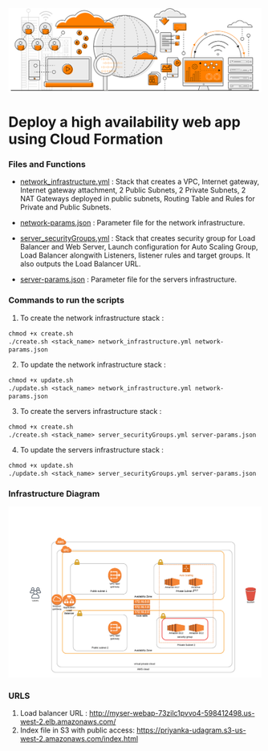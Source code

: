 <img src="header.png"/>

# Deploy a high availability web app using Cloud Formation

### Files and Functions

- <a href="network_infrastructure.yml">network_infrastructure.yml</a> : Stack that creates a VPC, Internet gateway, Internet gateway attachment, 2 Public Subnets, 2 Private Subnets, 2 NAT Gateways deployed in public subnets, Routing Table and Rules for Private and Public Subnets. 

- <a href="network-params.json">network-params.json</a> : Parameter file for the network infrastructure.

- <a href="server_securityGroups.yml">server_securityGroups.yml</a> : Stack that creates security group for Load Balancer and Web Server, Launch configuration for Auto Scaling Group, Load Balancer alongwith Listeners, listener rules and target groups. It also outputs the Load Balancer URL. 

- <a href="server-params.json">server-params.json</a> : Parameter file for the servers infrastructure.

### Commands to run the scripts

1. To create the network infrastructure stack :

```
chmod +x create.sh
./create.sh <stack_name> network_infrastructure.yml network-params.json
```
2. To update the network infrastructure stack :

```
chmod +x update.sh
./update.sh <stack_name> network_infrastructure.yml network-params.json
```
3. To create the servers infrastructure stack :

```
chmod +x create.sh
./create.sh <stack_name> server_securityGroups.yml server-params.json
```

4. To update the servers infrastructure stack :
```
chmod +x update.sh
./update.sh <stack_name> server_securityGroups.yml server-params.json
```

### Infrastructure Diagram

<img src="Infrastructure Diagram.png"/>

### URLS

1. Load balancer URL : http://myser-webap-73zilc1pvvo4-598412498.us-west-2.elb.amazonaws.com/
2. Index file in S3 with public access: https://priyanka-udagram.s3-us-west-2.amazonaws.com/index.html


